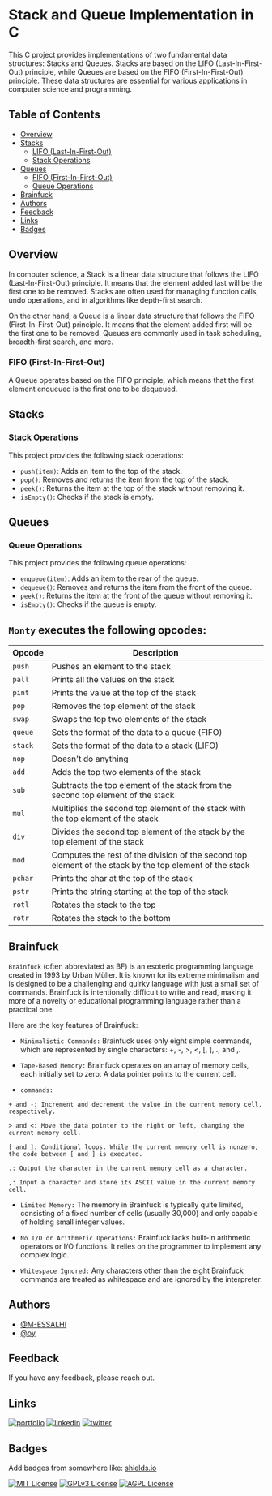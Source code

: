 # Stack and Queue Implementation in C

This C project provides implementations of two fundamental data structures: Stacks and Queues. Stacks are based on the LIFO (Last-In-First-Out) principle, while Queues are based on the FIFO (First-In-First-Out) principle. These data structures are essential for various applications in computer science and programming.

## Table of Contents

- [Overview](#overview)
- [Stacks](#stacks)
  - [LIFO (Last-In-First-Out)](#lifo-last-in-first-out)
  - [Stack Operations](#stack-operations)
- [Queues](#queues)
  - [FIFO (First-In-First-Out)](#fifo-first-in-first-out)
  - [Queue Operations](#queue-operations)
- [Brainfuck](#brainfuck)
- [Authors](#authors)
- [Feedback](#feedback)
- [Links](#links)
- [Badges](#badges)

## Overview

In computer science, a Stack is a linear data structure that follows the LIFO (Last-In-First-Out) principle. It means that the element added last will be the first one to be removed. Stacks are often used for managing function calls, undo operations, and in algorithms like depth-first search.

On the other hand, a Queue is a linear data structure that follows the FIFO (First-In-First-Out) principle. It means that the element added first will be the first one to be removed. Queues are commonly used in task scheduling, breadth-first search, and more.



### FIFO (First-In-First-Out)

A Queue operates based on the FIFO principle, which means that the first element enqueued is the first one to be dequeued.

## Stacks

### Stack Operations

This project provides the following stack operations:

- `push(item)`: Adds an item to the top of the stack.
- `pop()`: Removes and returns the item from the top of the stack.
- `peek()`: Returns the item at the top of the stack without removing it.
- `isEmpty()`: Checks if the stack is empty.

## Queues

### Queue Operations

This project provides the following queue operations:

- `enqueue(item)`: Adds an item to the rear of the queue.
- `dequeue()`: Removes and returns the item from the front of the queue.
- `peek()`: Returns the item at the front of the queue without removing it.
- `isEmpty()`: Checks if the queue is empty.


## `Monty` executes the following opcodes:


| Opcode | Description |
| -------- | ----------- |
| `push` | Pushes an element to the stack |
| `pall` | Prints all the values on the stack |
| `pint` | Prints the value at the top of the stack |
| `pop` | Removes the top element of the stack |
| `swap` | Swaps the top two elements of the stack |
| `queue` | Sets the format of the data to a queue (FIFO) |
| `stack` | Sets the format of the data to a stack (LIFO) |
| `nop` | Doesn't do anything |
| `add` | Adds the top two elements of the stack |
| `sub` | Subtracts the top element of the stack from the second top element of the stack |
| `mul` | Multiplies the second top element of the stack with the top element of the stack |
| `div` | Divides the second top element of the stack by the top element of the stack |
| `mod` | Computes the rest of the division of the second top element of the stack by the top element of the stack |
| `pchar` | Prints the char at the top of the stack |
| `pstr` | Prints the string starting at the top of the stack |
| `rotl` | Rotates the stack to the top |
| `rotr` | Rotates the stack to the bottom |

## Brainfuck

`Brainfuck` (often abbreviated as BF) is an esoteric programming language created in 1993 by Urban Müller. It is known for its extreme minimalism and is designed to be a challenging and quirky language with just a small set of commands. Brainfuck is intentionally difficult to write and read, making it more of a novelty or educational programming language rather than a practical one.

Here are the key features of Brainfuck:

- `Minimalistic Commands:` Brainfuck uses only eight simple commands, which are represented by single characters: +, -, >, <, [, ], ., and ,.
- `Tape-Based Memory:` Brainfuck operates on an array of memory cells, each initially set to zero. A data pointer points to the current cell.

- `commands:`
```
+ and -: Increment and decrement the value in the current memory cell, respectively.
```
```
> and <: Move the data pointer to the right or left, changing the current memory cell.
```
```
[ and ]: Conditional loops. While the current memory cell is nonzero, the code between [ and ] is executed.
```
```
.: Output the character in the current memory cell as a character.
```
```
,: Input a character and store its ASCII value in the current memory cell.
```

- `Limited Memory:` The memory in Brainfuck is typically quite limited, consisting of a fixed number of cells (usually 30,000) and only capable of holding small integer values.

- `No I/O or Arithmetic Operations:` Brainfuck lacks built-in arithmetic operators or I/O functions. It relies on the programmer to implement any complex logic.

- `Whitespace Ignored:` Any characters other than the eight Brainfuck commands are treated as whitespace and are ignored by the interpreter.

## Authors

- [@M-ESSALHI](https://www.github.com/)
- [@oy](https://www.github.com/)

## Feedback

If you have any feedback, please reach out.


## Links
[![portfolio](https://img.shields.io/badge/my_portfolio-000?style=for-the-badge&logo=ko-fi&logoColor=white)](https://.com/)
[![linkedin](https://img.shields.io/badge/linkedin-0A66C2?style=for-the-badge&logo=linkedin&logoColor=white)](https://www.linkedin.com/)
[![twitter](https://img.shields.io/badge/twitter-1DA1F2?style=for-the-badge&logo=twitter&logoColor=white)](https://twitter.com/)

## Badges

Add badges from somewhere like: [shields.io](https://shields.io/)

[![MIT License](https://img.shields.io/badge/License-MIT-green.svg)](https://choosealicense.com/licenses/mit/)
[![GPLv3 License](https://img.shields.io/badge/License-GPL%20v3-yellow.svg)](https://opensource.org/licenses/)
[![AGPL License](https://img.shields.io/badge/license-AGPL-blue.svg)](http://www.gnu.org/licenses/agpl-3.0)